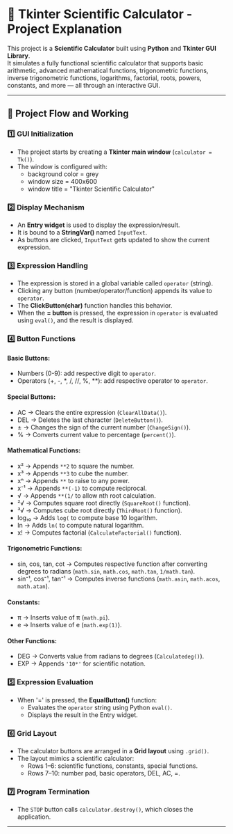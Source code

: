# 🧮 Tkinter Scientific Calculator - Project Explanation

This project is a **Scientific Calculator** built using **Python** and **Tkinter GUI Library**.  
It simulates a fully functional scientific calculator that supports basic arithmetic, advanced mathematical functions, trigonometric functions, inverse trigonometric functions, logarithms, factorial, roots, powers, constants, and more — all through an interactive GUI.

---

## 🚀 Project Flow and Working

### 1️⃣ GUI Initialization

- The project starts by creating a **Tkinter main window** (`calculator = Tk()`).
- The window is configured with:
  - background color = grey
  - window size = 400x600
  - window title = "Tkinter Scientific Calculator"

### 2️⃣ Display Mechanism

- An **Entry widget** is used to display the expression/result.
- It is bound to a **StringVar()** named `InputText`.
- As buttons are clicked, `InputText` gets updated to show the current expression.

### 3️⃣ Expression Handling

- The expression is stored in a global variable called `operator` (string).
- Clicking any button (number/operator/function) appends its value to `operator`.
- The **ClickButton(char)** function handles this behavior.
- When the **= button** is pressed, the expression in `operator` is evaluated using `eval()`, and the result is displayed.

### 4️⃣ Button Functions

#### Basic Buttons:

- Numbers (0-9): add respective digit to `operator`.
- Operators (+, -, *, /, //, %, **): add respective operator to `operator`.

#### Special Buttons:

- AC → Clears the entire expression (`ClearAllData()`).
- DEL → Deletes the last character (`DeleteButton()`).
- ± → Changes the sign of the current number (`ChangeSign()`).
- % → Converts current value to percentage (`percent()`).

#### Mathematical Functions:

- x² → Appends `**2` to square the number.
- x³ → Appends `**3` to cube the number.
- xⁿ → Appends `**` to raise to any power.
- x⁻¹ → Appends `**(-1)` to compute reciprocal.
- √ → Appends `**(1/` to allow nth root calculation.
- ²√ → Computes square root directly (`SquareRoot()` function).
- ³√ → Computes cube root directly (`ThirdRoot()` function).
- log₁₀ → Adds `log(` to compute base 10 logarithm.
- ln → Adds `ln(` to compute natural logarithm.
- x! → Computes factorial (`CalculateFactorial()` function).

#### Trigonometric Functions:

- sin, cos, tan, cot → Computes respective function after converting degrees to radians (`math.sin`, `math.cos`, `math.tan`, `1/math.tan`).
- sin⁻¹, cos⁻¹, tan⁻¹ → Computes inverse functions (`math.asin`, `math.acos`, `math.atan`).

#### Constants:

- π → Inserts value of π (`math.pi`).
- e → Inserts value of e (`math.exp(1)`).

#### Other Functions:

- DEG → Converts value from radians to degrees (`Calculatedeg()`).
- EXP → Appends `'10*'` for scientific notation.

### 5️⃣ Expression Evaluation

- When '=' is pressed, the **EqualButton()** function:
  - Evaluates the `operator` string using Python `eval()`.
  - Displays the result in the Entry widget.

### 6️⃣ Grid Layout

- The calculator buttons are arranged in a **Grid layout** using `.grid()`.
- The layout mimics a scientific calculator:
  - Rows 1–6: scientific functions, constants, special functions.
  - Rows 7–10: number pad, basic operators, DEL, AC, =.

### 7️⃣ Program Termination

- The `STOP` button calls `calculator.destroy()`, which closes the application.

---
